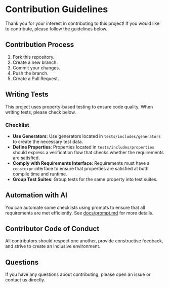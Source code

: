 # Contribution Guidelines

Thank you for your interest in contributing to this project! If you would like to contribute, please follow the guidelines below.

## Contribution Process

1. Fork this repository.
2. Create a new branch.
3. Commit your changes.
4. Push the branch.
5. Create a Pull Request.

## Writing Tests

This project uses property-based testing to ensure code quality. When writing tests, please check below.

### Checklist

- **Use Generators**: Use generators located in `tests/includes/generators` to create the necessary test data.
- **Define Properties**: Properties located in `tests/includes/properties` should express a verification flow that checks whether the requirements are satisfied.
- **Comply with Requirements Interface**: Requirements must have a `constexpr` interface to ensure that properties are satisfied at both compile time and runtime.
- **Group Test Suites**: Group tests for the same property into test suites.

## Automation with AI

You can automate some checklists using prompts to ensure that all requirements are met efficiently. See [docs/prompt.md](docs/prompt.md) for more details.

## Contributor Code of Conduct

All contributors should respect one another, provide constructive feedback, and strive to create an inclusive environment.

## Questions

If you have any questions about contributing, please open an issue or contact us directly.
